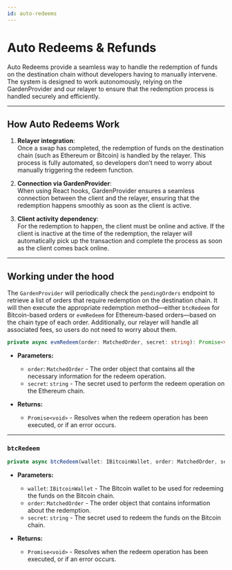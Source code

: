 ```yaml
---
id: auto-redeems
---
```


# Auto Redeems & Refunds

Auto Redeems provide a seamless way to handle the redemption of funds on the destination chain without developers having to manually intervene. The system is designed to work autonomously, relying on the GardenProvider and our relayer to ensure that the redemption process is handled securely and efficiently.

---

## How Auto Redeems Work

1. **Relayer integration**:  
   Once a swap has completed, the redemption of funds on the destination chain (such as Ethereum or Bitcoin) is handled by the relayer. This process is fully automated, so developers don’t need to worry about manually triggering the redeem function.

2. **Connection via GardenProvider**:  
   When using React hooks, GardenProvider ensures a seamless connection between the client and the relayer, ensuring that the redemption happens smoothly as soon as the client is active.

3. **Client activity dependency**:  
   For the redemption to happen, the client must be online and active. If the client is inactive at the time of the redemption, the relayer will automatically pick up the transaction and complete the process as soon as the client comes back online.

---

## Working under the hood

The `GardenProvider` will periodically check the `pendingOrders` endpoint to retrieve a list of orders that require redemption on the destination chain. It will then execute the appropriate redemption method—either `btcRedeem` for Bitcoin-based orders or `evmRedeem` for Ethereum-based orders—based on the chain type of each order. Additionally, our relayer will handle all associated fees, so users do not need to worry about them.

```ts
private async evmRedeem(order: MatchedOrder, secret: string): Promise<void>;
```

- **Parameters:**
  - `order`: `MatchedOrder` - The order object that contains all the necessary information for the redeem operation.
  - `secret`: `string` - The secret used to perform the redeem operation on the Ethereum chain.

- **Returns:**
  - `Promise<void>` - Resolves when the redeem operation has been executed, or if an error occurs.

---

### `btcRedeem`

```ts
private async btcRedeem(wallet: IBitcoinWallet, order: MatchedOrder, secret: string): Promise<void>;
```

- **Parameters:**
  - `wallet`: `IBitcoinWallet` - The Bitcoin wallet to be used for redeeming the funds on the Bitcoin chain.
  - `order`: `MatchedOrder` - The order object that contains information about the redemption.
  - `secret`: `string` - The secret used to redeem the funds on the Bitcoin chain.

- **Returns:**
  - `Promise<void>` - Resolves when the redeem operation has been executed, or if an error occurs.